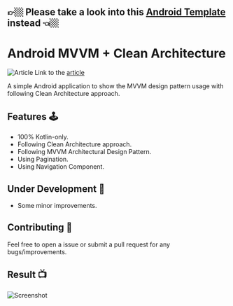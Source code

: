 ## 👉🏼 **Please take a look into this [Android Template](https://github.com/Drjacky/MVVMTemplate) instead** 👈🏼

# Android MVVM + Clean Architecture
![Article](https://raw.githubusercontent.com/Drjacky/MVVM/master/cover.png)
Link to the [article](https://proandroiddev.com/mvvm-with-clean-architecture-c2c021e05c89)

A simple Android application to show the MVVM design pattern usage with following Clean Architecture approach. 

## Features 🕹

- 100% Kotlin-only.
- Following Clean Architecture approach.
- Following MVVM Architectural Design Pattern.
- Using Pagination.
- Using Navigation Component.

## Under Development 🚧

- Some minor improvements.

## Contributing 🤝

Feel free to open a issue or submit a pull request for any bugs/improvements.

## Result 📺
![Screenshot](https://raw.githubusercontent.com/Drjacky/MVVM/master/list.png)